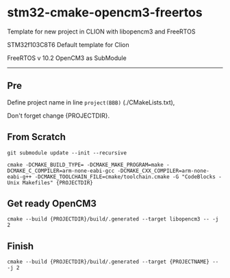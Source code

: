 # stm32-cmake-opencm3-freertos
Template for new project in CLION with libopencm3 and FreeRTOS

STM32f103C8T6 Default template for Clion

FreeRTOS v 10.2
OpenCM3 as SubModule

---------------

## Pre

Define project name in line `project(BBB)` (./CMakeLists.txt),

Don't forget change {PROJECTDIR}. 

## From Scratch

```
git submodule update --init --recursive

cmake -DCMAKE_BUILD_TYPE= -DCMAKE_MAKE_PROGRAM=make -DCMAKE_C_COMPILER=arm-none-eabi-gcc -DCMAKE_CXX_COMPILER=arm-none-eabi-g++ -DCMAKE_TOOLCHAIN_FILE=cmake/toolchain.cmake -G "CodeBlocks - Unix Makefiles" {PROJECTDIR}

```

## Get ready OpenCM3

```
cmake --build {PROJECTDIR}/build/.generated --target libopencm3 -- -j 2
```

## Finish

```
cmake --build {PROJECTDIR}/build/.generated --target {PROJECTNAME} -- -j 2
```